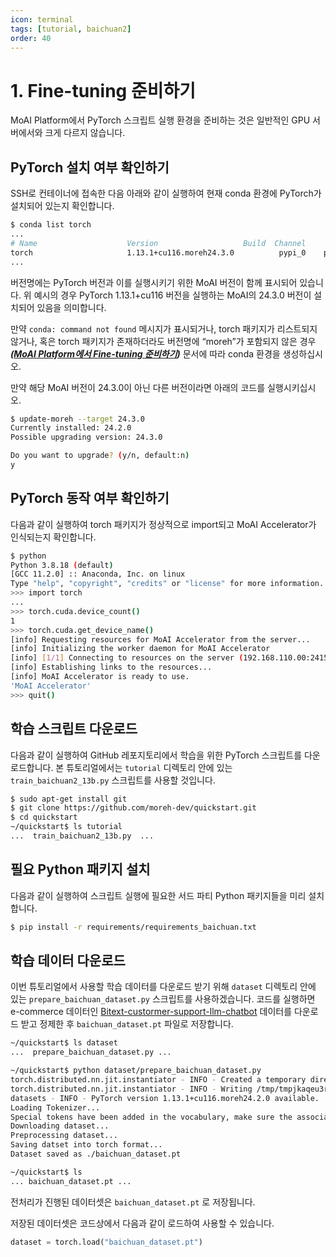 ```yaml
---
icon: terminal
tags: [tutorial, baichuan2]
order: 40
---
```


# 1. Fine-tuning 준비하기

MoAI Platform에서 PyTorch 스크립트 실행 환경을 준비하는 것은 일반적인 GPU 서버에서와 크게 다르지 않습니다.

## PyTorch 설치 여부 확인하기

SSH로 컨테이너에 접속한 다음 아래와 같이 실행하여 현재 conda 환경에 PyTorch가 설치되어 있는지 확인합니다.

```bash
$ conda list torch
...
# Name                    Version                   Build  Channel
torch                     1.13.1+cu116.moreh24.3.0          pypi_0    pypi
...
```

버전명에는 PyTorch 버전과 이를 실행시키기 위한 MoAI 버전이 함께 표시되어 있습니다. 위 예시의 경우 PyTorch 1.13.1+cu116 버전을 실행하는 MoAI의 24.3.0 버전이 설치되어 있음을 의미합니다.

만약 `conda: command not found` 메시지가 표시되거나, torch 패키지가 리스트되지 않거나, 혹은 torch 패키지가 존재하더라도 버전명에 “moreh”가 포함되지 않은 경우 ***([MoAI Platform에서 Fine-tuning 준비하기](/Supported_Documents/Prepare_Fine_tuning_MoAI.md))*** 문서에 따라 conda 환경을 생성하십시오. 

만약 해당 MoAI 버전이 24.3.0이 아닌 다른 버전이라면 아래의 코드를 실행시키십시오.

```bash
$ update-moreh --target 24.3.0
Currently installed: 24.2.0
Possible upgrading version: 24.3.0

Do you want to upgrade? (y/n, default:n)
y
```

## PyTorch 동작 여부 확인하기

다음과 같이 실행하여 torch 패키지가 정상적으로 import되고 MoAI Accelerator가 인식되는지 확인합니다.

```bash
$ python
Python 3.8.18 (default)
[GCC 11.2.0] :: Anaconda, Inc. on linux
Type "help", "copyright", "credits" or "license" for more information.
>>> import torch
...
>>> torch.cuda.device_count()
1
>>> torch.cuda.get_device_name()
[info] Requesting resources for MoAI Accelerator from the server...
[info] Initializing the worker daemon for MoAI Accelerator
[info] [1/1] Connecting to resources on the server (192.168.110.00:24158)...
[info] Establishing links to the resources...
[info] MoAI Accelerator is ready to use.
'MoAI Accelerator'
>>> quit()
```

## 학습 스크립트 다운로드

다음과 같이 실행하여 GitHub 레포지토리에서 학습을 위한 PyTorch 스크립트를 다운로드합니다. 본 튜토리얼에서는 `tutorial` 디렉토리 안에 있는 `train_baichuan2_13b.py` 스크립트를 사용할 것입니다.

```bash
$ sudo apt-get install git
$ git clone https://github.com/moreh-dev/quickstart.git
$ cd quickstart
~/quickstart$ ls tutorial
...  train_baichuan2_13b.py  ...
```

## 필요 Python 패키지 설치

다음과 같이 실행하여 스크립트 실행에 필요한 서드 파티 Python 패키지들을 미리 설치합니다.

```bash
$ pip install -r requirements/requirements_baichuan.txt 
```

## 학습 데이터 다운로드

이번 튜토리얼에서 사용할 학습 데이터를 다운로드 받기 위해 `dataset` 디렉토리 안에 있는 `prepare_baichuan_dataset.py` 스크립트를 사용하겠습니다. 코드를 실행하면 e-commerce 데이터인 [Bitext-custormer-support-llm-chatbot](https://huggingface.co/datasets/bitext/Bitext-customer-support-llm-chatbot-training-dataset) 데이터를 다운로드 받고 정제한 후 `baichuan_dataset.pt` 파일로 저장합니다.

```bash
~/quickstart$ ls dataset
...  prepare_baichuan_dataset.py ...

~/quickstart$ python dataset/prepare_baichuan_dataset.py
torch.distributed.nn.jit.instantiator - INFO - Created a temporary directory at /tmp/tmpjkaqeu3r
torch.distributed.nn.jit.instantiator - INFO - Writing /tmp/tmpjkaqeu3r/_remote_module_non_scriptable.py
datasets - INFO - PyTorch version 1.13.1+cu116.moreh24.2.0 available.
Loading Tokenizer...
Special tokens have been added in the vocabulary, make sure the associated word embeddings are fine-tuned or trained.
Downloading dataset...
Preprocessing dataset...
Saving datset into torch format...
Dataset saved as ./baichuan_dataset.pt

~/quickstart$ ls
... baichuan_dataset.pt ...
```

전처리가 진행된 데이터셋은 `baichuan_dataset.pt` 로 저장됩니다. 

저장된 데이터셋은 코드상에서 다음과 같이 로드하여 사용할 수 있습니다. 

```python
dataset = torch.load("baichuan_dataset.pt")
```
